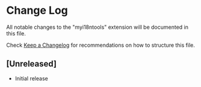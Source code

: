 # Change Log

All notable changes to the "myi18ntools" extension will be documented in this file.

Check [Keep a Changelog](http://keepachangelog.com/) for recommendations on how to structure this file.

## [Unreleased]

- Initial release
